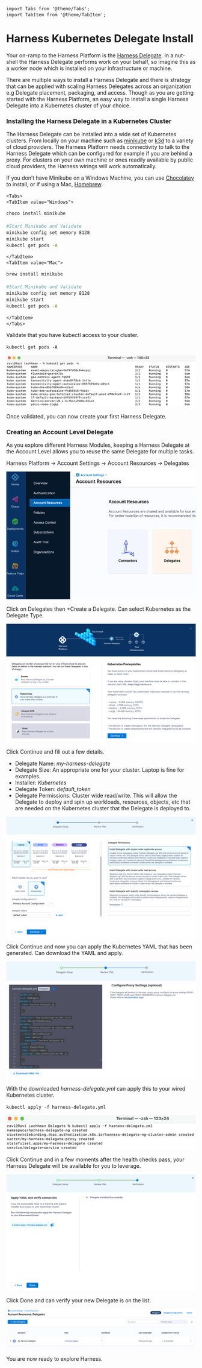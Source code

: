 ```mdx-code-block
import Tabs from '@theme/Tabs';
import TabItem from '@theme/TabItem';
```

# Harness Kubernetes Delegate Install

Your on-ramp to the Harness Platform is the [Harness Delegate](https://docs.harness.io/article/2k7lnc7lvl-delegates-overview). In a nut-shell the Harness Delegate performs work on your behalf, so imagine this as a worker node which is installed on your infrastructure or machine.

There are multiple ways to install a Harness Delegate and there is strategy that can be applied with scaling Harness Delegates across an organization e.g Delegate placement, packaging, and access. Though as you are getting started with the Harness Platform, an easy way to install a single Harness Delegate into a Kubernetes cluster of your choice.

<!-- Video:
https://harness-1.wistia.com/medias/rpv5vwzpxz-->
<docvideo src="https://harness-1.wistia.com/medias/rpv5vwzpxz" />

### Installing the Harness Delegate in a Kubernetes Cluster

The Harness Delegate can be installed into a wide set of Kubernetes clusters. From locally on your machine such as [minikube](https://minikube.sigs.k8s.io/docs/start/) or [k3d](https://k3d.io/v5.4.4/) to a variety of cloud providers. The Harness Platform needs connectivity to talk to the Harness Delegate which can be configured for example if you are behind a proxy. For clusters on your own machine or ones readily available by public cloud providers, the Harness wirings will work automatically.


If you don’t have Minikube on a Windows Machine, you can use [Chocolatey](https://chocolatey.org/install) to install, or if using a Mac, [Homebrew](https://brew.sh/).


```mdx-code-block
<Tabs>
<TabItem value="Windows">
```

```bash
choco install minikube

#Start Minikube and Validate
minikube config set memory 8128
minikube start
kubectl get pods -A
```

```mdx-code-block
</TabItem>
<TabItem value="Mac">
```

```bash
brew install minikube

#Start Minikube and Validate
minikube config set memory 8128
minikube start
kubectl get pods -A
```

```mdx-code-block
</TabItem>
</Tabs>
```

Validate that you have kubectl access to your cluster.

`kubectl get pods -A`

![Kubectl Get Pods](static/kubernetes-delegate-install/kubectl_check.png)

Once validated, you can now create your first Harness Delegate.

### Creating an Account Level Delegate

As you explore different Harness Modules, keeping a Harness Delegate at the Account Level allows you to reuse the same Delegate for multiple tasks.

Harness Platform -> Account Settings -> Account Resources -> Delegates

![Account Delegate](static/kubernetes-delegate-install/account_delegate.png)

Click on Delegates then +Create a Delegate. Can select Kubernetes as the Delegate Type.

![Kubernetes Delegate Type](static/kubernetes-delegate-install/delegate_type.png)

Click Continue and fill out a few details.

- Delegate Name: _my-harness-delegate_
- Delegate Size: An appropriate one for your cluster. Laptop is fine for examples.
- Installer: _Kubernetes_
- Delegate Token: _default_token_
- Delegate Permissions: Cluster wide read/write. This will allow the Delegate to deploy and spin up workloads, resources, objects, etc that are needed on the Kubernetes cluster that the Delegate is deployed to.

![Kubernets Delgate Setup](static/kubernetes-delegate-install/k8s_delegate_options.png)

Click Continue and now you can apply the Kubernetes YAML that has been generated. Can download the YAML and apply.

![YAML to Download](static/kubernetes-delegate-install/delgate_yaml.png)

With the downloaded _harness-delegate.yml_ can apply this to your wired Kubernetes cluster.

`kubectl apply -f harness-delegate.yml`

![Apply Delegate YAML](static/kubernetes-delegate-install/apply_yaml.png)

Click Continue and in a few moments after the health checks pass, your Harness Delegate will be available for you to leverage.

![Delegate Helathcheck](static/kubernetes-delegate-install/healthcheck.png)

Click Done and can verify your new Delegate is on the list.

![Delegate Available](static/kubernetes-delegate-install/available.png)

You are now ready to explore Harness.
